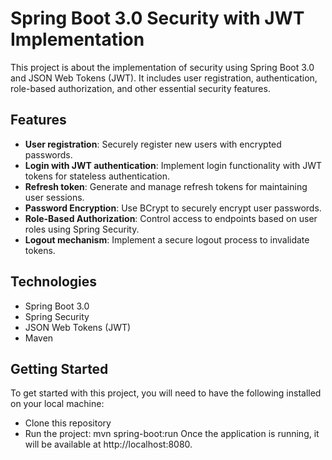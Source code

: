 
# Spring Boot 3.0 Security with JWT Implementation


This project is about the implementation of security using Spring Boot 3.0 and JSON Web Tokens (JWT). It includes user registration, authentication, role-based authorization, and other essential security features.

## Features
- **User registration**: Securely register new users with encrypted passwords.
- **Login with JWT authentication**: Implement login functionality with JWT tokens for stateless authentication.
- **Refresh token**: Generate and manage refresh tokens for maintaining user sessions.
- **Password Encryption**: Use BCrypt to securely encrypt user passwords.
- **Role-Based Authorization**: Control access to endpoints based on user roles using Spring Security.
- **Logout mechanism**: Implement a secure logout process to invalidate tokens.

## Technologies
- Spring Boot 3.0
- Spring Security
- JSON Web Tokens (JWT)
- Maven

## Getting Started
To get started with this project, you will need to have the following installed on your local machine:

- Clone this repository
- Run the project: mvn spring-boot:run
Once the application is running, it will be available at http://localhost:8080.


